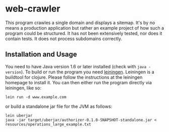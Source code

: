 # web-crawler

This program crawles a single domain and displays a sitemap. 
It's by no means a production application but rather an example project of 
how such a program could be structured. It has not been extensively
tested, nor does it contain tests. It does not process subdomains correctly.

## Installation and Usage

You need to have Java version 1.6 or later installed (check with `java -version`). To build
or run the program you need [leiningen](https://leiningen.org/). Leiningen is a buildtool for 
clojure. Please follow the instructions at the leiningen homepage to install it. 
You can then either run the program directly via leiningen, like so:
```
lein run -d www.example.com 
```
or build a standalone jar file for the JVM as follows:
```
lein uberjar 
java -jar target/uberjar/authorizer-0.1.0-SNAPSHOT-standalone.jar < resources/operations_large_example.txt
```
